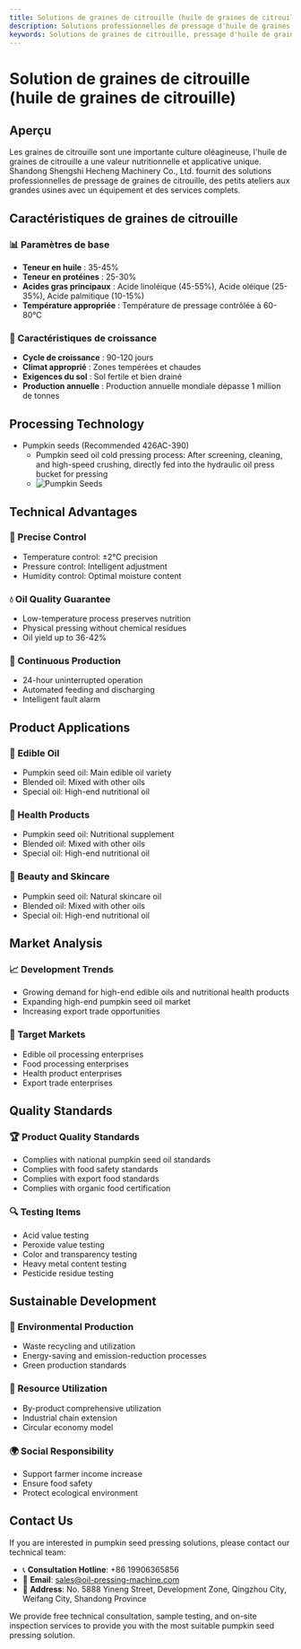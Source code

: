 ```yaml
---
title: Solutions de graines de citrouille (huile de graines de citrouille) - Shandong Shengshi Hecheng Machinery Co., Ltd.
description: Solutions professionnelles de pressage d'huile de graines de citrouille, fournissant des équipements et services techniques de transformation d'huile de graines de citrouille, teneur en huile 35-45%, utilisant le processus de pressage à froid pour mettre en valeur la valeur nutritionnelle, répondant aux besoins différents des petits ateliers aux grandes usines.
keywords: Solutions de graines de citrouille, pressage d'huile de graines de citrouille, équipement de transformation de graines de citrouille, ligne de production d'huile de graines de citrouille, processus de pressage à froid de graines de citrouille, presse à huile de graines de citrouille, extraction d'huile de graines de citrouille, transformation de graines oléagineuses de graines de citrouille, équipement de pressage d'huile de graines de citrouille, équipement de production d'huile de graines de citrouille, usine de transformation d'huile de graines de citrouille
---
```


# Solution de graines de citrouille (huile de graines de citrouille)

## Aperçu

Les graines de citrouille sont une importante culture oléagineuse, l'huile de graines de citrouille a une valeur nutritionnelle et applicative unique. Shandong Shengshi Hecheng Machinery Co., Ltd. fournit des solutions professionnelles de pressage de graines de citrouille, des petits ateliers aux grandes usines avec un équipement et des services complets.

## Caractéristiques de graines de citrouille

### 📊 Paramètres de base
- **Teneur en huile** : 35-45%
- **Teneur en protéines** : 25-30%
- **Acides gras principaux** : Acide linoléique (45-55%), Acide oléique (25-35%), Acide palmitique (10-15%)
- **Température appropriée** : Température de pressage contrôlée à 60-80℃

### 🌱 Caractéristiques de croissance
- **Cycle de croissance** : 90-120 jours
- **Climat approprié** : Zones tempérées et chaudes
- **Exigences du sol** : Sol fertile et bien drainé
- **Production annuelle** : Production annuelle mondiale dépasse 1 million de tonnes

## Processing Technology

+ Pumpkin seeds (Recommended 426AC-390)
     + Pumpkin seed oil cold pressing process: After screening, cleaning, and high-speed crushing, directly fed into the hydraulic oil press bucket for pressing
     + ![Pumpkin Seeds](/images/南瓜籽冷榨工艺概览_An%20Overview%20of%20the%20Cold%20Pressing%20Process%20of%20Pumpkin%20Seeds.png)

## Technical Advantages

### 🎯 Precise Control
- Temperature control: ±2℃ precision
- Pressure control: Intelligent adjustment
- Humidity control: Optimal moisture content

### 💧 Oil Quality Guarantee
- Low-temperature process preserves nutrition
- Physical pressing without chemical residues
- Oil yield up to 36-42%

### 🔄 Continuous Production
- 24-hour uninterrupted operation
- Automated feeding and discharging
- Intelligent fault alarm

## Product Applications

### 🍳 Edible Oil
- Pumpkin seed oil: Main edible oil variety
- Blended oil: Mixed with other oils
- Special oil: High-end nutritional oil

### 💊 Health Products
- Pumpkin seed oil: Nutritional supplement
- Blended oil: Mixed with other oils
- Special oil: High-end nutritional oil

### 💄 Beauty and Skincare
- Pumpkin seed oil: Natural skincare oil
- Blended oil: Mixed with other oils
- Special oil: High-end nutritional oil

## Market Analysis

### 📈 Development Trends
- Growing demand for high-end edible oils and nutritional health products
- Expanding high-end pumpkin seed oil market
- Increasing export trade opportunities

### 🎯 Target Markets
- Edible oil processing enterprises
- Food processing enterprises
- Health product enterprises
- Export trade enterprises

## Quality Standards

### 🏆 Product Quality Standards
- Complies with national pumpkin seed oil standards
- Complies with food safety standards
- Complies with export food standards
- Complies with organic food certification

### 🔍 Testing Items
- Acid value testing
- Peroxide value testing
- Color and transparency testing
- Heavy metal content testing
- Pesticide residue testing

## Sustainable Development

### 🌱 Environmental Production
- Waste recycling and utilization
- Energy-saving and emission-reduction processes
- Green production standards

### 🔄 Resource Utilization
- By-product comprehensive utilization
- Industrial chain extension
- Circular economy model

### 🌍 Social Responsibility
- Support farmer income increase
- Ensure food safety
- Protect ecological environment

## Contact Us

If you are interested in pumpkin seed pressing solutions, please contact our technical team:

- 📞 **Consultation Hotline**: +86 19906365856
- 📧 **Email**: sales@oil-pressing-machine.com
- 📍 **Address**: No. 5888 Yineng Street, Development Zone, Qingzhou City, Weifang City, Shandong Province

We provide free technical consultation, sample testing, and on-site inspection services to provide you with the most suitable pumpkin seed pressing solution.